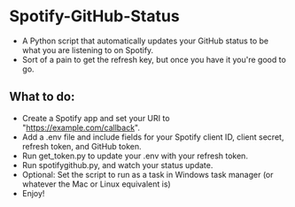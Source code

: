 # Spotify-GitHub-Status
- A Python script that automatically updates your GitHub status to be what you are listening to on Spotify.
- Sort of a pain to get the refresh key, but once you have it you're good to go.

## What to do:
- Create a Spotify app and set your URI to "https://example.com/callback".
- Add a .env file and include fields for your Spotify client ID, client secret, refresh token, and GitHub token.
- Run get_token.py to update your .env with your refresh token.
- Run spotifygithub.py, and watch your status update.
- Optional: Set the script to run as a task in Windows task manager (or whatever the Mac or Linux equivalent is)
- Enjoy!
